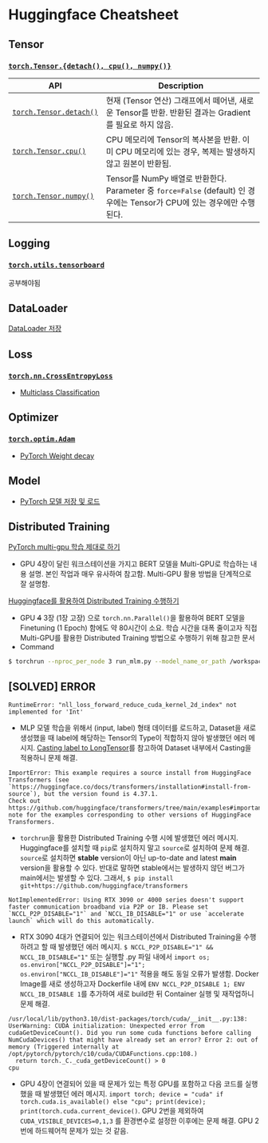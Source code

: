 # Huggingface Cheatsheet

## Tensor
### [`torch.Tensor.{detach(), cpu(), numpy()}`](https://iambeginnerdeveloper.tistory.com/211)

|API|Description|
|---|---|
|[`torch.Tensor.detach()`](https://pytorch.org/docs/stable/generated/torch.Tensor.detach.html)|현재 (Tensor 연산) 그래프에서 떼어낸, 새로운 Tensor를 반환. 반환된 결과는 Gradient를 필요로 하지 않음.|
|[`torch.Tensor.cpu()`](https://pytorch.org/docs/stable/generated/torch.Tensor.cpu.html)|CPU 메모리에 Tensor의 복사본을 반환. 이미 CPU 메모리에 있는 경우, 복제는 발생하지 않고 원본이 반환됨.|
|[`torch.Tensor.numpy()`](https://pytorch.org/docs/stable/generated/torch.Tensor.numpy.html)|Tensor를 NumPy 배열로 반환한다. Parameter 중 `force=False` (default) 인 경우에는 Tensor가 CPU에 있는 경우에만 수행된다.|

## Logging
### [`torch.utils.tensorboard`](https://pytorch.org/docs/stable/tensorboard.html)
공부해야됨

## DataLoader
[DataLoader 저장](https://discuss.pytorch.org/t/how-to-save-dataloader/62813/4)

## Loss
### [`torch.nn.CrossEntropyLoss`](https://pytorch.org/docs/stable/generated/torch.nn.CrossEntropyLoss.html)
- [Multiclass Classification](https://076923.github.io/posts/Python-pytorch-13/)


## Optimizer
### [`torch.optim.Adam`](https://pytorch.org/docs/stable/generated/torch.optim.Adam.html)
- [PyTorch Weight decay](https://sanghyu.tistory.com/88)

## Model
- [PyTorch 모델 저장 및 로드](https://pytorch.org/tutorials/recipes/recipes/saving_and_loading_models_for_inference.html)


## Distributed Training
[PyTorch multi-gpu 학습 제대로 하기](https://medium.com/daangn/pytorch-multi-gpu-%ED%95%99%EC%8A%B5-%EC%A0%9C%EB%8C%80%EB%A1%9C-%ED%95%98%EA%B8%B0-27270617936b)
- GPU 4장이 달린 워크스테이션을 가지고 BERT 모델을 Multi-GPU로 학습하는 내용 설명. 본인 작업과 매우 유사하여 참고함. Multi-GPU 활용 방법을 단계적으로 잘 설명함.

[Huggingface를 활용하여 Distributed Training 수행하기](https://github.com/huggingface/transformers/tree/main/examples/pytorch#distributed-training-and-mixed-precision)
- GPU ~~4~~ 3장 (1장 고장) 으로 `torch.nn.Parallel()`을 활용하여 BERT 모델을 Finetuning (1 Epoch) 함에도 약 80시간이 소요. 학습 시간을 대폭 줄이고자 직접 Multi-GPU를 활용한 Distributed Training 방법으로 수행하기 위해 참고한 문서
- Command

```bash
$ torchrun --nproc_per_node 3 run_mlm.py --model_name_or_path /workspace/data/kso_data/LGE-CDP/upstream/models/klue_roberta-base-delimiter --tokenizer_name /workspace/data/kso_data/LGE-CDP/upstream/tokenizers/klue_roberta-base-delimiter --train_file /workspace/data/kso_data/LGE-CDP/preprocessed/finetune_data.txt --per_device_train_batch_size 64 --do_train --output_dir /workspace/data/kso_data/LGE-CDP/models/test-dist-mlm --ddp_timeout 7200 --dataloader_num_workers 3 --dataloader_prefetch_factor 2 --overwrite_output_dir --gradient_checkpointing --gradient_accumulation_steps 2 --line_by_line --optim adamw_hf --num_train_epochs 1
```

## [SOLVED] ERROR

```
RuntimeError: "nll_loss_forward_reduce_cuda_kernel_2d_index" not implemented for 'Int'
```
- MLP 모델 학습을 위해서 (input, label) 형태 데이터를 로드하고, Dataset을 새로 생성했을 때 label에 해당하는 Tensor의 Type이 적합하지 않아 발생했던 에러 메시지.  [Casting label to LongTensor](https://stackoverflow.com/questions/69742930/runtimeerror-nll-loss-forward-reduce-cuda-kernel-2d-index-not-implemented-for)를 참고하여 Dataset 내부에서 Casting을 적용하니 문제 해결.

```
ImportError: This example requires a source install from HuggingFace Transformers (see `https://huggingface.co/docs/transformers/installation#install-from-source`), but the version found is 4.37.1.
Check out https://github.com/huggingface/transformers/tree/main/examples#important-note for the examples corresponding to other versions of HuggingFace Transformers.
```
- `torchrun`을 활용한 Distributed Training 수행 시에 발생했던 에러 메시지. Huggingface를 설치할 때 `pip`로 설치하지 말고 `source`로 설치하여 문제 해결. `source`로 설치하면 __stable__ version이 아닌 up-to-date and latest __main__ version을 활용할 수 있다. 반대로 말하면 stable에서는 발생하지 않던 버그가 main에서는 발생할 수 있다. 그래서, `$ pip install git+https://github.com/huggingface/transformers`

```
NotImplementedError: Using RTX 3090 or 4000 series doesn't support faster communication broadband via P2P or IB. Please set `NCCL_P2P_DISABLE="1"` and `NCCL_IB_DISABLE="1" or use `accelerate launch` which will do this automatically.
```
- RTX 3090 4대가 연결되어 있는 워크스테이션에서 Distributed Training을 수행하려고 할 때 발생했던 에러 메시지. `$ NCCL_P2P_DISABLE="1" && NCCL_IB_DISABLE="1"` 또는 실행할 .py 파일 내에서 `import os; os.environ["NCCL_P2P_DISABLE"]="1"; os.environ["NCCL_IB_DISABLE"]="1"` 적용을 해도 동일 오류가 발생함. Docker Image를 새로 생성하고자 Dockerfile 내에 `ENV NCCL_P2P_DISABLE 1; ENV NCCL_IB_DISABLE 1`를 추가하여 새로 build한 뒤 Container 실행 및 재작업하니 문제 해결.

```
/usr/local/lib/python3.10/dist-packages/torch/cuda/__init__.py:138: UserWarning: CUDA initialization: Unexpected error from cudaGetDeviceCount(). Did you run some cuda functions before calling NumCudaDevices() that might have already set an error? Error 2: out of memory (Triggered internally at /opt/pytorch/pytorch/c10/cuda/CUDAFunctions.cpp:108.)
  return torch._C._cuda_getDeviceCount() > 0
cpu
```
- GPU 4장이 연결되어 있을 때 문제가 있는 특정 GPU를 포함하고 다음 코드를 실행했을 때 발생했던 에러 메시지. `import torch; device = "cuda" if torch.cuda.is_available() else "cpu"; print(device); print(torch.cuda.current_device()`. GPU 2번을 제외하여 `CUDA_VISIBLE_DEVICES=0,1,3` 를 환경변수로 설정한 이후에는 문제 해결. GPU 2번에 하드웨어적 문제가 있는 것 같음.

